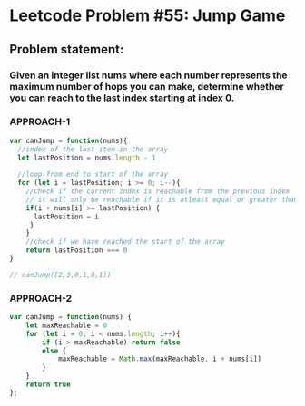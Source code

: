 # Leetcode Problem #55: Jump Game

## Problem statement:

### Given an integer list nums where each number represents the maximum number of hops you can make, determine whether you can reach to the last index starting at index 0.


### APPROACH-1

```javascript
var canJump = function(nums){ 
  //index of the last item in the array
  let lastPosition = nums.length - 1
  
  //loop from end to start of the array
  for (let i = lastPosition; i >= 0; i--){
    //check if the current index is reachable from the previous index
    // it will only be reachable if it is atleast equal or greater than the current index
    if(i + nums[i] >= lastPosition) {
      lastPosition = i
     }
    }
    //check if we have reached the start of the array
    return lastPosition === 0
}

// canJump([2,3,0,1,0,1])
```
### APPROACH-2

```javascript
var canJump = function(nums) {
    let maxReachable = 0
    for (let i = 0; i < nums.length; i++){
        if (i > maxReachable) return false
        else {
            maxReachable = Math.max(maxReachable, i + nums[i])
        }
    }
    return true
};

```
